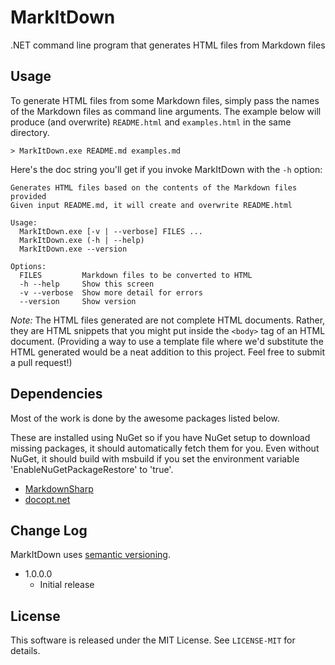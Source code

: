 MarkItDown
==========

.NET command line program that generates HTML files from Markdown files 

Usage
-----

To generate HTML files from some Markdown files, simply pass the names of the
Markdown files as command line arguments. The example below will produce
(and overwrite) `README.html` and `examples.html` in the same directory.

    > MarkItDown.exe README.md examples.md

Here's the doc string you'll get if you invoke MarkItDown with the `-h` option:

    Generates HTML files based on the contents of the Markdown files provided
    Given input README.md, it will create and overwrite README.html

    Usage:
      MarkItDown.exe [-v | --verbose] FILES ... 
      MarkItDown.exe (-h | --help)
      MarkItDown.exe --version

    Options:
      FILES         Markdown files to be converted to HTML
      -h --help     Show this screen
      -v --verbose  Show more detail for errors
      --version     Show version
      
*Note:* The HTML files generated are not complete HTML documents.
Rather, they are HTML snippets that you might put inside the `<body>` tag
of an HTML document. (Providing a way to use a template file where we'd
substitute the HTML generated would be a neat addition to this project.
Feel free to submit a pull request!)

Dependencies
------------

Most of the work is done by the awesome packages listed below.

These are installed using NuGet so if you have NuGet setup to download missing
packages, it should automatically fetch them for you. Even without NuGet,
it should build with msbuild if you set the environment variable
'EnableNuGetPackageRestore' to 'true'.

- [MarkdownSharp](https://code.google.com/p/markdownsharp/)
- [docopt.net](https://github.com/docopt/docopt.net)

Change Log
---------

MarkItDown uses [semantic versioning](http://semver.org/).

- 1.0.0.0
  - Initial release

License
-------

This software is released under the MIT License. See `LICENSE-MIT` for details.
